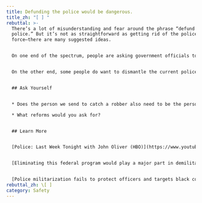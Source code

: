 ```yaml
---
title: Defunding the police would be dangerous.
title_zh: "[ ] "
rebuttal: >-
  There’s a lot of misunderstanding and fear around the phrase “defund the
  police.” But it’s not as straightforward as getting rid of the police
  force—there are many suggested ideas. 


  On one end of the spectrum, people are asking government officials to carefully look at the police budget and reinvest some of that money to other community groups or agencies. Currently, only a very small part of policing involves preventing crime that is actively in progress, or requires the use of force. Much of the day-to-day work involves standing in for other specialties: therapists, social workers, and mental health professionals. Defunding the police would mean shifting those resources to professionals who have appropriate training and are better equipped to de-escalate certain situations.


  On the other end, some people do want to dismantle the current police force. For them, the policing system is inherently unequal, and trust is damaged beyond repair. They want to start over and build up a new system from the ground up. This doesn’t mean that there would be no emergency services—just that a new system of response will be built with the community in mind. [Here is an example](https://www.npr.org/sections/live-updates-protests-for-racial-justice/2020/06/08/872416644/former-chief-of-reformed-camden-n-j-force-police-need-consent-of-the-people) of how Camden, NJ did this successfully in 2013.


  ## Ask Yourself


  * Does the person we send to catch a robber also need to be the person we send to interview a rape victim or document a fender bender? Should one profession be expected to do all that important community care (with very little training) all at the same time?

  * What reforms would you ask for?


  ## Learn More


  [Police: Last Week Tonight with John Oliver (HBO)](https://www.youtube.com/watch?v=Wf4cea5oObY)


  [Eliminating this federal program would play a major part in demilitarizing the police (Fast Company)](https://www.fastcompany.com/90513061/eliminating-this-federal-program-would-play-a-major-part-in-demilitarizing-the-police)


  [Police militarization fails to protect officers and targets black communities, study finds (PBS)](https://www.pbs.org/newshour/science/police-militarization-fails-to-protect-officers-and-targets-black-communities-study-finds)
rebuttal_zh: \[ ]
category: Safety
---
```

